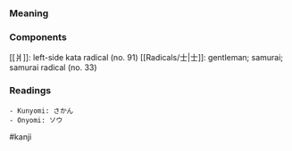 ### Meaning



### Components

[[爿]]: left-side kata radical (no. 91) [[Radicals/士|士]]: gentleman; samurai; samurai radical (no. 33)

### Readings

```
- Kunyomi: さかん
- Onyomi: ソウ
```

#kanji
